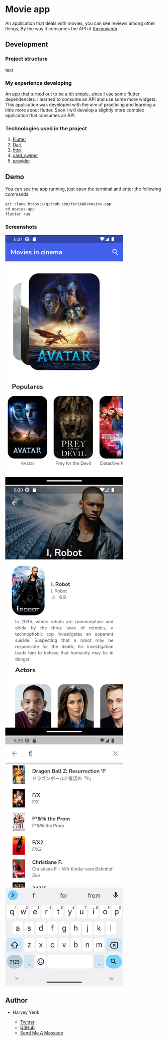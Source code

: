 # Movie app
An application that deals with movies, you can see reviews among other things, By the way it consumes the API of [themoviedb](https://www.themoviedb.org/).
## Development 
### Project structure
text

### My experience developing
An app that turned out to be a bit simple, since I use some flutter dependencies. I learned to consume an API and use some more widgets. This application was developed with the aim of practicing and learning a little more about flutter. Soon I will develop a slightly more complex application that consumes an API.

### Technologies used in the project

1. [Flutter](https://flutter.dev/)
2. [Dart](https://dart.dev/)
3. [http](https://pub.dev/packages/http)
4. [card_swiper](https://pub.dev/packages/card_swiper)
5. [provider](https://pub.dev/packages/provider)

## Demo 

You can see the app running, just open the terminal and enter the following commands:
```
git clone https://github.com/YerikAH/movies-app
cd movies-app
flutter run
```
### Screenshots
<img src="./screenshots/home-ss.png" width="375" alt="app" />
<img src="./screenshots/detail-ss.png" width="375" alt="app" />
<img src="./screenshots/search-ss.png" width="375" alt="app" />

## Author

- Harvey Yerik

    - [Twitter](https://twitter.com/yerikhar)
    - [GitHub](https://github.com/YerikAH)
    - [Send Me A Message](https://yerikah.github.io/send-me-a-message/dist/)
